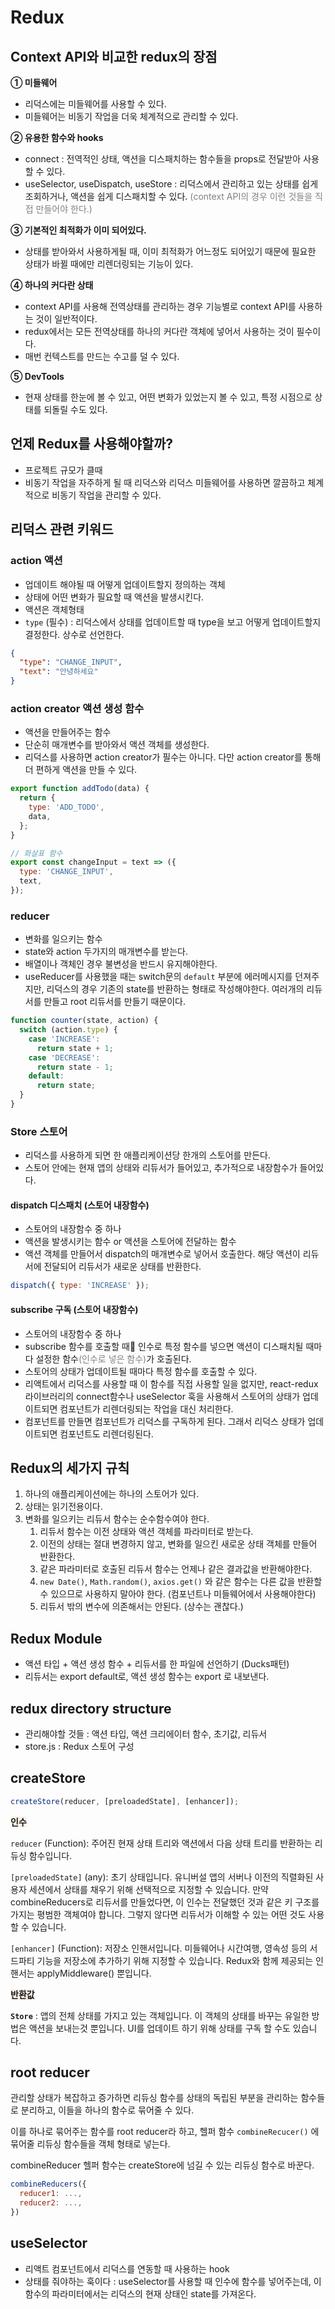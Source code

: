 # Redux

## Context API와 비교한 redux의 장점

**① 미들웨어**

- 리덕스에는 미들웨어를 사용할 수 있다.
- 미들웨어는 비동기 작업을 더욱 체계적으로 관리할 수 있다.

**② 유용한 함수와 hooks**

- connect : 전역적인 상태, 액션을 디스패치하는 함수들을 props로 전달받아 사용할 수 있다.
- useSelector, useDispatch, useStore : 리덕스에서 관리하고 있는 상태를 쉽게 조회하거나, 액션을 쉽게 디스패치할 수 있다. <span style="color: gray">(context API의 경우 이런 것들을 직접 만들어야 한다.)</span>

**③ 기본적인 최적화가 이미 되어있다.**

- 상태를 받아와서 사용하게될 때, 이미 최적화가 어느정도 되어있기 때문에 필요한 상태가 바뀔 때에만 리렌더링되는 기능이 있다.

**④ 하나의 커다란 상태**

- context API를 사용해 전역상태를 관리하는 경우 기능별로 context API를 사용하는 것이 일반적이다.
- redux에서는 모든 전역상태를 하나의 커다란 객체에 넣어서 사용하는 것이 필수이다.
- 매번 컨텍스트를 만드는 수고를 덜 수 있다.

**⑤ DevTools**

- 현재 상태를 한눈에 볼 수 있고, 어떤 변화가 있었는지 볼 수 있고, 특정 시점으로 상태를 되돌릴 수도 있다.

## 언제 Redux를 사용해야할까?

- 프로젝트 규모가 클때
- 비동기 작업을 자주하게 될 때 리덕스와 리덕스 미들웨어를 사용하면 깔끔하고 체계적으로 비동기 작업을 관리할 수 있다.

## 리덕스 관련 키워드

### action 액션

- 업데이트 해야될 때 어떻게 업데이트할지 정의하는 객체
- 상태에 어떤 변화가 필요할 때 액션을 발생시킨다.
- 액션은 객체형태
- `type` (필수) : 리덕스에서 상태를 업데이트할 때 type을 보고 어떻게 업데이트할지 결정한다. 상수로 선언한다.

```json
{
  "type": "CHANGE_INPUT",
  "text": "안녕하세요"
}
```

### action creator 액션 생성 함수

- 액션을 만들어주는 함수
- 단순히 매개변수를 받아와서 액션 객체를 생성한다.
- 리덕스를 사용하면 action creator가 필수는 아니다. 다만 action creator를 통해 더 편하게 액션을 만들 수 있다.

```js
export function addTodo(data) {
  return {
    type: 'ADD_TODO',
    data,
  };
}

// 화살표 함수
export const changeInput = text => ({
  type: 'CHANGE_INPUT',
  text,
});
```

### reducer

- 변화를 일으키는 함수
- state와 action 두가지의 매개변수를 받는다.
- 배열이나 객체인 경우 불변성을 반드시 유지해야한다.
- useReducer를 사용했을 때는 switch문의 `default` 부분에 에러메시지를 던져주지만, 리덕스의 경우 기존의 state를 반환하는 형태로 작성해야한다. 여러개의 리듀서를 만들고 root 리듀서를 만들기 때문이다.

```js
function counter(state, action) {
  switch (action.type) {
    case 'INCREASE':
      return state + 1;
    case 'DECREASE':
      return state - 1;
    default:
      return state;
  }
}
```

### Store 스토어

- 리덕스를 사용하게 되면 한 애플리케이션당 한개의 스토어를 만든다.
- 스토어 안에는 현재 앱의 상태와 리듀서가 들어있고, 추가적으로 내장함수가 들어있다.

#### dispatch 디스패치 (스토어 내장함수)

- 스토어의 내장함수 중 하나
- 액션을 발생시키는 함수 or 액션을 스토어에 전달하는 함수
- 액션 객체를 만들어서 dispatch의 매개변수로 넣어서 호출한다. 해당 액션이 리듀서에 전달되어 리듀서가 새로운 상태를 반환한다.

```js
dispatch({ type: 'INCREASE' });
```

#### subscribe 구독 (스토어 내장함수)

- 스토어의 내장함수 중 하나
- subscribe 함수를 호출할 때 인수로 특정 함수를 넣으면 액션이 디스패치될 때마다 설정한 함수<span style="color: gray">(인수로 넣은 함수)</span>가 호출된다.
- 스토어의 상태가 업데이트될 때마다 특정 함수를 호출할 수 있다.
- 리액트에서 리덕스를 사용할 때 이 함수를 직접 사용할 일을 없지만, react-redux 라이브러리의 connect함수나 useSelector 훅을 사용해서 스토어의 상태가 업데이트되면 컴포넌트가 리렌더링되는 작업을 대신 처리한다.
- 컴포넌트를 만들면 컴포넌트가 리덕스를 구독하게 된다. 그래서 리덕스 상태가 업데이트되면 컴포넌트도 리렌더링된다.

## Redux의 세가지 규칙

1. 하나의 애플리케이션에는 하나의 스토어가 있다.
2. 상태는 읽기전용이다.
3. 변화를 일으키는 리듀서 함수는 순수함수여야 한다.
   1. 리듀서 함수는 이전 상태와 액션 객체를 파라미터로 받는다.
   2. 이전의 상태는 절대 변경하지 않고, 변화를 일으킨 새로운 상태 객체를 만들어 반환한다.
   3. 같은 파라미터로 호출된 리듀서 함수는 언제나 같은 결과값을 반환해야한다.
   4. `new Date()`, `Math.random()`, `axios.get()` 와 같은 함수는 다른 값을 반환할 수 있으므로 사용하지 말아야 한다. (컴포넌트나 미들웨어에서 사용해야한다)
   5. 리듀서 밖의 변수에 의존해서는 안된다. (상수는 괜찮다.)

## Redux Module

- 액션 타입 + 액션 생성 함수 + 리듀서를 한 파일에 선언하기 (Ducks패턴)
- 리듀서는 export default로, 액션 생성 함수는 export 로 내보낸다.

## redux directory structure

- 관리해야할 것들 : 액션 타입, 액션 크리에이터 함수, 초기값, 리듀서
- store.js : Redux 스토어 구성

## createStore

```js
createStore(reducer, [preloadedState], [enhancer]);
```

<span style="background-color: linen">**인수**</span>

`reducer` (Function): 주어진 현재 상태 트리와 액션에서 다음 상태 트리를 반환하는 리듀싱 함수입니다.

`[preloadedState]` (any): 초기 상태입니다.
유니버설 앱의 서버나 이전의 직렬화된 사용자 세션에서 상태를 채우기 위해 선택적으로 지정할 수 있습니다.
만약 combineReducers로 리듀서를 만들었다면, 이 인수는 전달했던 것과 같은 키 구조를 가지는 평범한 객체여야 합니다.
그렇지 않다면 리듀서가 이해할 수 있는 어떤 것도 사용할 수 있습니다.

`[enhancer]` (Function): 저장소 인핸서입니다.
미들웨어나 시간여행, 영속성 등의 서드파티 기능을 저장소에 추가하기 위해 지정할 수 있습니다.
Redux와 함께 제공되는 인핸서는 applyMiddleware() 뿐입니다.

<span style="background-color: linen">**반환값**</span>

**`Store`** : 앱의 전체 상태를 가지고 있는 객체입니다.
이 객체의 상태를 바꾸는 유일한 방법은 액션을 보내는것 뿐입니다.
UI를 업데이트 하기 위해 상태를 구독 할 수도 있습니다.

## root reducer

관리할 상태가 복잡하고 증가하면 리듀싱 함수를 상태의 독립된 부분을 관리하는 함수들로 분리하고, 이들을 하나의 함수로 묶어줄 수 있다.

이를 하나로 묶어주는 함수를 root reducer라 하고, 헬퍼 함수 `combineRecucer()` 에 묶어줄 리듀싱 함수들을 객체 형태로 넣는다.

combineReducer 헬퍼 함수는 createStore에 넘길 수 있는 리듀싱 함수로 바꾼다.

```js
combineReducers({
  reducer1: ...,
  reducer2: ...,
})
```

## useSelector

- 리액트 컴포넌트에서 리덕스를 연동할 때 사용하는 hook
- 상태를 줘야하는 훅이다 : useSelector를 사용할 때 인수에 함수를 넣어주는데, 이 함수의 파라미터에서는 리덕스의 현재 상태인 state를 가져온다.
